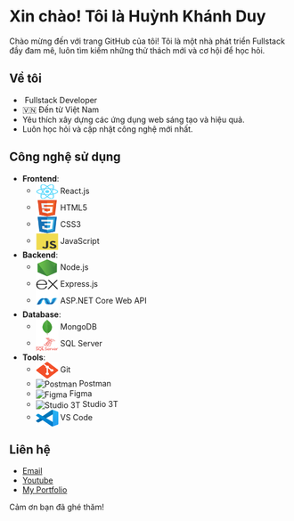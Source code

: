 # Xin chào!  Tôi là Huỳnh Khánh Duy

Chào mừng đến với trang GitHub của tôi! Tôi là một nhà phát triển Fullstack đầy đam mê, luôn tìm kiếm những thử thách mới và cơ hội để học hỏi.

## Về tôi

* ‍ Fullstack Developer
* 🇻🇳 Đến từ Việt Nam
* Yêu thích xây dựng các ứng dụng web sáng tạo và hiệu quả.
* Luôn học hỏi và cập nhật công nghệ mới nhất.

## Công nghệ sử dụng

* **Frontend**:
    * <img align="center" alt="React" height="30" width="40" src="https://raw.githubusercontent.com/devicons/devicon/master/icons/react/react-original.svg"> React.js
    * <img align="center" alt="HTML5" height="30" width="40" src="https://raw.githubusercontent.com/devicons/devicon/master/icons/html5/html5-original.svg"> HTML5
    * <img align="center" alt="CSS3" height="30" width="40" src="https://raw.githubusercontent.com/devicons/devicon/master/icons/css3/css3-original.svg"> CSS3
    * <img align="center" alt="JavaScript" height="30" width="40" src="https://raw.githubusercontent.com/devicons/devicon/master/icons/javascript/javascript-original.svg"> JavaScript
* **Backend**:
    * <img align="center" alt="Node.js" height="30" width="40" src="https://raw.githubusercontent.com/devicons/devicon/master/icons/nodejs/nodejs-original.svg"> Node.js
    * <img align="center" alt="Express.js" height="30" width="40" src="https://raw.githubusercontent.com/devicons/devicon/master/icons/express/express-original.svg"> Express.js
    * <img align="center" alt="ASP.NET Core" height="30" width="40" src="https://raw.githubusercontent.com/devicons/devicon/master/icons/dot-net/dot-net-original.svg"> ASP.NET Core Web API
* **Database**:
    * <img align="center" alt="MongoDB" height="30" width="40" src="https://raw.githubusercontent.com/devicons/devicon/master/icons/mongodb/mongodb-original.svg"> MongoDB
    * <img align="center" alt="SQL Server" height="30" width="40" src="https://raw.githubusercontent.com/devicons/devicon/master/icons/microsoftsqlserver/microsoftsqlserver-plain-wordmark.svg"> SQL Server
* **Tools**:
    * <img align="center" alt="Git" height="30" width="40" src="https://raw.githubusercontent.com/devicons/devicon/master/icons/git/git-original.svg"> Git
    * <img align="center" alt="Postman" height="30" width="40" src="https://www.vectorlogo.zone/logos/getpostman/getpostman-icon.svg"> Postman
    * <img align="center" alt="Figma" height="30" width="40" src="https://www.vectorlogo.zone/logos/figma/figma-icon.svg"> Figma
    * <img align="center" alt="Studio 3T" height="30" width="40" src="https://studio3t.com/wp-content/uploads/2021/08/studio-3t-logo-icon.svg"> Studio 3T
    * <img align="center" alt="VS Code" height="30" width="40" src="https://raw.githubusercontent.com/devicons/devicon/master/icons/vscode/vscode-original.svg"> VS Code

## Liên hệ

* <a href="mailto:duyxanh2002@gmail.com"> Email</a>
* <a href="https://www.youtube.com/@greend06"> Youtube</a>
* <a href="https://porfolio-nine-wheat.vercel.app/"> My Portfolio</a>

Cảm ơn bạn đã ghé thăm!
